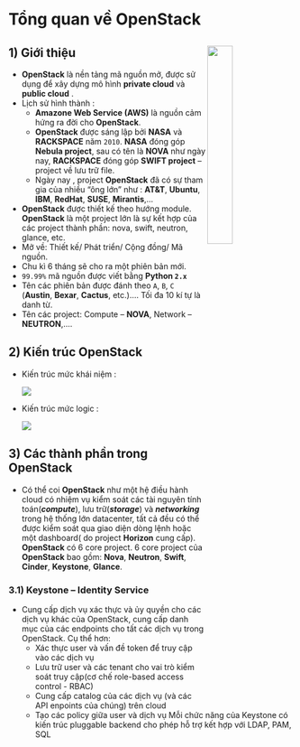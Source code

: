 # Tổng quan về OpenStack
## **1) Giới thiệu** <img src=https://i.imgur.com/kpZLTDp.png align=right width=30%>
- **OpenStack** là nền tảng mã nguồn mở, được sử dụng để xây dựng mô hình **private cloud** và **public cloud** .
- Lịch sử hình thành :
    - **Amazone Web Service (AWS)** là nguồn cảm hứng ra đời cho **OpenStack**.
    - **OpenStack** được sáng lập bởi **NASA** và **RACKSPACE** năm `2010`. **NASA** đóng góp **Nebula project**, sau có tên là **NOVA** như ngày nay, **RACKSPACE** đóng góp **SWIFT project** – project về lưu trữ file.
    - Ngày nay , project **OpenStack** đã có sự tham gia của nhiều “ông lớn” như : **AT&T**, **Ubuntu**, **IBM**, **RedHat**, **SUSE**, **Mirantis**,...
- **OpenStack** được thiết kế theo hướng module. **OpenStack** là một project lớn là sự kết hợp của các project thành phần: nova, swift, neutron, glance, etc.
- Mở về: Thiết kế/ Phát triển/ Cộng đồng/ Mã nguồn.
- Chu kì 6 tháng sẽ cho ra một phiên bản mới.
- `99.99%` mã nguồn được viết bằng **Python `2.x`**
- Tên các phiên bản được đánh theo `A`, `B`, `C` (**Austin**, **Bexar**, **Cactus**, etc.)…. Tối đa 10 kí tự là danh từ.
- Tên các project: Compute – **NOVA**, Network – **NEUTRON**,....
## **2) Kiến trúc OpenStack**
- Kiến trúc mức khái niệm :

    <img src=https://i.imgur.com/DVfcKxw.png>

- Kiến trúc mức logic :

    <img src=https://i.imgur.com/HelRYWA.png>

## **3) Các thành phần trong OpenStack**
- Có thể coi **OpenStack** như một hệ điều hành cloud có nhiệm vụ kiểm soát các tài nguyên tính toán(***compute***), lưu trữ(***storage***) và ***networking*** trong hệ thống lớn datacenter, tất cả đều có thể được kiểm soát qua giao diện dòng lệnh hoặc một dashboard( do project **Horizon** cung cấp). **OpenStack** có 6 core project. 6 core project của **OpenStack** bao gồm: **Nova**, **Neutron**, **Swift**, **Cinder**, **Keystone**, **Glance**. 
### **3.1) Keystone – Identity Service**
- Cung cấp dịch vụ xác thực và ủy quyền cho các dịch vụ khác của OpenStack, cung cấp danh mục của các endpoints cho tất các dịch vụ trong OpenStack. Cụ thể hơn:
    - Xác thực user và vấn đề token để truy cập vào các dịch vụ
    - Lưu trữ user và các tenant cho vai trò kiểm soát truy cập(cơ chế role-based access control - RBAC)
    - Cung cấp catalog của các dịch vụ (và các API enpoints của chúng) trên cloud
    - Tạo các policy giữa user và dịch vụ
Mỗi chức năng của Keystone có kiến trúc pluggable backend cho phép hỗ trợ kết hợp với LDAP, PAM, SQL